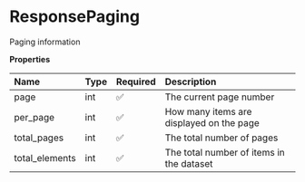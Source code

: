 # ResponsePaging

Paging information

**Properties**

| Name           | Type | Required | Description                              |
| :------------- | :--- | :------- | :--------------------------------------- |
| page           | int  | ✅       | The current page number                  |
| per_page       | int  | ✅       | How many items are displayed on the page |
| total_pages    | int  | ✅       | The total number of pages                |
| total_elements | int  | ✅       | The total number of items in the dataset |

<!-- This file was generated by liblab | https://liblab.com/ -->
